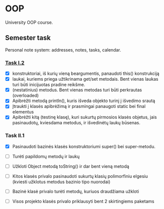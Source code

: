 # OOP
University OOP course.

## Semester task
Personal note system: addresses, notes, tasks, calendar.

### [Task I.2](https://github.com/Domant3lis/OOP/commit/8c739fac20d0ae6f54b1837485689685ea0bdb0b)
- [x] konstruktoriai, iš kurių vieną beargumentis, panaudoti this() konstrukciją
- [x] laukai, kuriems priega užtikrinama get/set metodais. Bent vienas laukas turi būti inicijuotas pradine reikšme.
- [x] (nestatinius) metodus. Bent vienas metodas turi būti perkrautas (overloaded)
- [x] Apibrėžti metodą println(), kuris išveda objekto turinį į išvedimo srautą
- [x] Įtraukti į klasės apibrėžimą ir prasmingai panaugoti static bei final elementus
- [x] Apibrėžti kitą (testinę klasę), kuri sukurtų pirmosios klasės objetus, jais pasinaudotų, kviesdama metodus, ir išvedinėtų laukų būsenas.

### Task II.1
- [x] Pasinaudoti bazinės klasės konstruktoriumi super() bei super-metodu.
- [ ] Turėti papildomų metodų ir laukų
- [ ] Užkloti Object metodą toString() ir dar bent vieną metodą
- [ ] Kitos klasės privalo pasinaudoti sukurtų klasių polimorfiniu elgesiu (kviesti užklotus metodus bazinio tipo nuorodai)
- [ ] Bazinė klasė privalo turėti metodų, kuriuos draudžiama užkloti
- [ ] Visos projekto klasės privalo priklausyti bent 2 skirtingiems paketams

